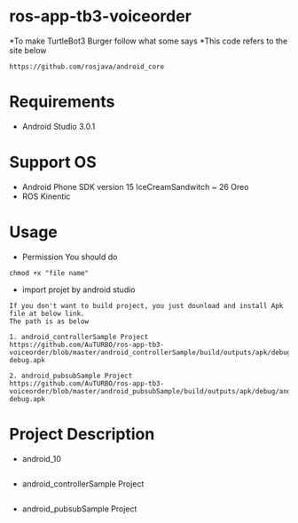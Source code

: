 # ros-app-tb3-voiceorder
*To make TurtleBot3 Burger follow what some says
*This code refers to the site below
```
https://github.com/rosjava/android_core
```
# Requirements

* Android Studio 3.0.1

# Support OS

* Android Phone SDK version 15 IceCreamSandwitch  ~ 26 Oreo
* ROS Kinentic

# Usage

 * Permission
You should do
```
chmod +x "file name"
```
 * import projet by android studio 
```
If you don't want to build project, you just dounload and install Apk file at below link. 
The path is as below

1. android_controllerSample Project
https://github.com/AuTURBO/ros-app-tb3-voiceorder/blob/master/android_controllerSample/build/outputs/apk/debug/android_controllerSample-debug.apk

2. android_pubsubSample Project
https://github.com/AuTURBO/ros-app-tb3-voiceorder/blob/master/android_pubsubSample/build/outputs/apk/debug/android_pubsubSample-debug.apk
```

# Project Description

* android_10
``` 
```
* android_controllerSample Project
```
```
* android_pubsubSample Project
```
```
